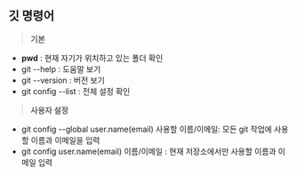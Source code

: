 ## 깃 명령어

> **기본**
- **pwd** : 현재 자기가 위치하고 있는 폴더 확인 
- git --help : 도움말 보기 
- git --version : 버전 보기 
- git config --list : 전체 설정 확인 

> **사용자 설정**
- git config --global user.name(email) 사용할 이름/이메일: 모든 git 작업에 사용할 이름과 이메일을 입력 
- git config user.name(email) 이름/이메일 : 현재 저장소에서만 사용할 이름과 이메일 입력 
